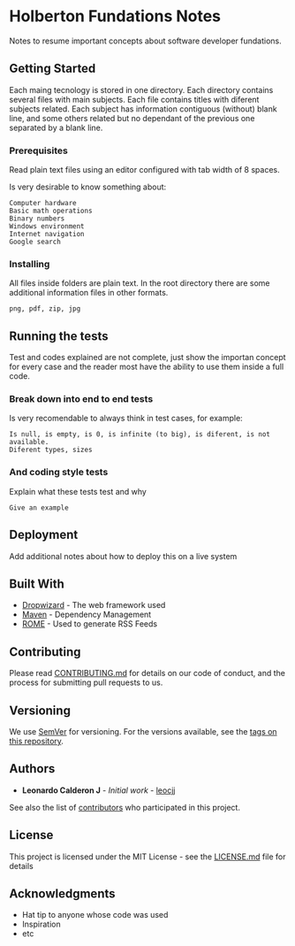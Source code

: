# Holberton Fundations Notes

Notes to resume important concepts about software developer fundations.

## Getting Started

Each maing tecnology is stored in one directory.
Each directory contains several files with main subjects.
Each file contains titles with diferent subjects related.
Each subject has information contiguous (without) blank line, and some others
	related but no dependant of the previous one separated by a blank line.


### Prerequisites

Read plain text files using an editor configured with tab width of 8 spaces.

Is very desirable to know something about:

```
Computer hardware
Basic math operations
Binary numbers
Windows environment
Internet navigation
Google search
```

### Installing

All files inside folders are plain text. In the root directory there are some
additional information files in other formats.

```
png, pdf, zip, jpg
```

## Running the tests

Test and codes explained are not complete, just show the importan concept for
every case and the reader most have the ability to use them inside a full code.


### Break down into end to end tests

Is very recomendable to always think in test cases, for example:

```
Is null, is empty, is 0, is infinite (to big), is diferent, is not available.
Diferent types, sizes
```

### And coding style tests

Explain what these tests test and why

```
Give an example
```

## Deployment

Add additional notes about how to deploy this on a live system

## Built With

* [Dropwizard](http://www.dropwizard.io/1.0.2/docs/) - The web framework used
* [Maven](https://maven.apache.org/) - Dependency Management
* [ROME](https://rometools.github.io/rome/) - Used to generate RSS Feeds

## Contributing

Please read [CONTRIBUTING.md](https://gist.github.com/PurpleBooth/b24679402957c63ec426) for details on our code of conduct, and the process for submitting pull requests to us.

## Versioning

We use [SemVer](http://semver.org/) for versioning. For the versions available, see the [tags on this repository](https://github.com/your/project/tags). 

## Authors

* **Leonardo Calderon J** - *Initial work* - [leocjj](https://github.com/leocjj)

See also the list of [contributors](https://github.com/0123/project/contributors) who participated in this project.

## License

This project is licensed under the MIT License - see the [LICENSE.md](LICENSE.md) file for details

## Acknowledgments

* Hat tip to anyone whose code was used
* Inspiration
* etc
